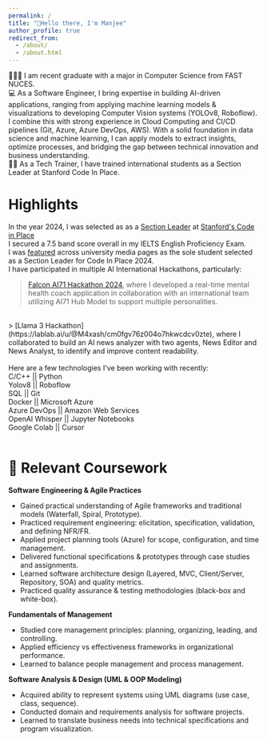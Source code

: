 ```yaml
---
permalink: /
title: "👋Hello there, I'm Manjee"
author_profile: true
redirect_from: 
  - /about/
  - /about.html
---
```


👩🏻‍💻 I am recent graduate with a major in Computer Science from FAST NUCES.
<br>
💻 As a Software Engineer, I bring expertise in building AI-driven applications, ranging from applying machine learning models & visualizations to developing Computer Vision systems (YOLOv8, Roboflow). I combine this with strong experience in Cloud Computing and CI/CD pipelines (Git, Azure, Azure DevOps, AWS). With a solid foundation in data science and machine learning, I can apply models to extract insights, optimize processes, and bridging the gap between technical innovation and business understanding.
<br>
👩‍🏫 As a Tech Trainer, I have trained international students as a Section Leader at Stanford Code In Place.

# Highlights
In the year 2024, I was selected as as a [Section Leader](https://digitalcredential.stanford.edu/check/FD5D425C196C656CC24C6D5991A113B553F4D0063B561E9963744C6D70AED9C4Y2cxK2hNdkpVYkVLZ3BGMkJMYXM0UlYwdGdxSm4vbnh3ZmZnOEp5QWxUbHlwWGMv) at [Stanford's Code in Place](https://codeinplace.stanford.edu/) 
<br>
I secured a 7.5 band score overall in my IELTS English Proficiency Exam.
<br>
I was [featured](https://www.linkedin.com/posts/fast-nuces-karachi_fastnuces-congratulations-stanforduniversity-activity-7204077987279839232-In4T) across university media pages as the sole student selected as a Section Leader for Code In Place 2024.
<br>
I have participated in multiple AI International Hackathons, particularly:
 > [Falcon AI71 Hackathon 2024](https://lablab.ai/u/@M4xash/cm0gxv92s00ac8ztm2gwf0z0a), where I developed a real-time mental health coach application in collaboration with      an international team utilizing AI71 Hub Model to support multiple personalities.
<br>
 > [Llama 3 Hackathon](https://lablab.ai/u/@M4xash/cm0fgv76z004o7hkwcdcv0zte), where I collaborated to build an AI news analyzer with two agents, News Editor and News           Analyst, to identify and improve content readability.
<br>
<br>
Here are a few technologies I've been working with recently:
<br>
C/C++  || Python
<br>
Yolov8  || Roboflow
<br>
SQL  || Git
<br>
Docker  || Microsoft Azure
<br>
Azure DevOps  || Amazon Web Services
<br>
OpenAI Whisper  || Jupyter Notebooks
<br>
Google Colab  || Cursor
<br>
<br>

# 📘 Relevant Coursework  

**Software Engineering & Agile Practices**  
- Gained practical understanding of Agile frameworks and traditional models (Waterfall, Spiral, Prototype).  
- Practiced requirement engineering: elicitation, specification, validation, and defining NFR/FR.  
- Applied project planning tools (Azure) for scope, configuration, and time management.  
- Delivered functional specifications & prototypes through case studies and assignments.  
- Learned software architecture design (Layered, MVC, Client/Server, Repository, SOA) and quality metrics.  
- Practiced quality assurance & testing methodologies (black-box and white-box).  

**Fundamentals of Management**  
- Studied core management principles: planning, organizing, leading, and controlling.  
- Applied efficiency vs effectiveness frameworks in organizational performance.  
- Learned to balance people management and process management.  

**Software Analysis & Design (UML & OOP Modeling)**  
- Acquired ability to represent systems using UML diagrams (use case, class, sequence).  
- Conducted domain and requirements analysis for software projects.  
- Learned to translate business needs into technical specifications and program visualization.  






